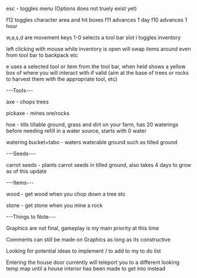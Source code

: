 esc - toggles menu (Options does not truely exist yet)

f12 toggles character area and hit boxes
f11 advances 1 day
f10 advances 1 hour

w,a,s,d are movement keys
1-0 selects a tool bar slot
i toggles inventory

left clicking with mouse while inventory is open will swap items around even from tool bar to backpack etc


e uses a selected tool or item from the tool bar, when held shows a yellow box of where you will interact with if valid (aim at the base of trees or rocks to harvest them with the appropriate tool, etc)


---Tools---

axe - chops trees

pickaxe - mines ore/rocks

hoe - tills tillable ground, grass and dirt on your farm, has 20 waterings before needing refill in a water source, starts with 0 water

watering bucket+tabo - waters waterable ground such as tilled ground


---Seeds---

carrot seeds - plants carrot seeds in tilled ground, also takes 4 days to grow as of this update


---Items---

wood - get wood when you chop down a tree etc

stone - get stone when you mine a rock


---Things to Note---

Graphics are not final, gameplay is my main priority at this time

Comments can still be made on Graphics as long as its constructive

Looking for potential ideas to implement / to add to my to do list

Entering the house door currently will teleport you to a different looking temp map until a house interior has been made to get into instead
